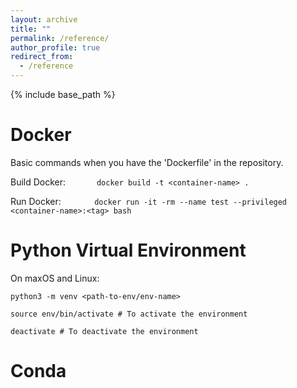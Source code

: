 ```yaml
---
layout: archive
title: ""
permalink: /reference/
author_profile: true
redirect_from:
  - /reference
---
```


{% include base_path %}

Docker
======
Basic commands when you have the 'Dockerfile' in the repository.

Build Docker: $\;\;\;\;\;\;\;\;\;\;\;\;$ `docker build -t <container-name> .`

Run Docker: $\;\;\;\;\;\;\;\;\;\;\;\;\;$ `docker run -it -rm --name test --privileged <container-name>:<tag> bash`

Python Virtual Environment
======
On maxOS and Linux:

`python3 -m venv <path-to-env/env-name>`

`source env/bin/activate # To activate the environment`

`deactivate # To deactivate the environment`

Conda
======


